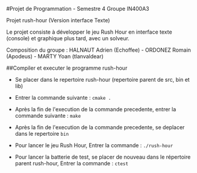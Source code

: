 #Projet de Programmation - Semestre 4
Groupe IN400A3

Projet rush-hour (Version interface Texte)

Le projet consiste à développer le jeu Rush Hour en interface texte (console) et graphique plus tard, avec un solveur.

Composition du groupe :
HALNAUT Adrien (Echoffee) - ORDONEZ Romain (Apodeus) - MARTY Yoan (tlanvaldear)

##Compiler et executer le programme rush-hour

- Se placer dans le repertoire rush-hour (repertoire parent de src, bin et lib)

- Entrer la commande suivante : `cmake .`

- Après la fin de l'execution de la commande precedente, entrer la commande suivante : `make`

- Après la fin de l'execution de la commande precedente, se deplacer dans le repertoire `bin`

- Pour lancer le jeu Rush Hour, Entrer la commande : `./rush-hour`

- Pour lancer la batterie de test, se placer de nouveau dans le répertoire parent rush-hour, Entrer la commande : `ctest`